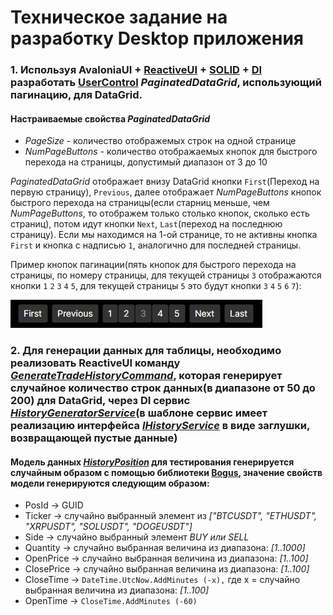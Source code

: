 # Техническое задание на разработку Desktop приложения

### 1. Используя AvaloniaUI + [ReactiveUI](https://www.reactiveui.net/) + [SOLID](https://ru.wikipedia.org/wiki/SOLID_(%D0%BF%D1%80%D0%BE%D0%B3%D1%80%D0%B0%D0%BC%D0%BC%D0%B8%D1%80%D0%BE%D0%B2%D0%B0%D0%BD%D0%B8%D0%B5)) + [DI](https://learn.microsoft.com/ru-ru/dotnet/core/extensions/dependency-injection) разработать [UserControl](https://docs.avaloniaui.net/docs/basics/user-interface/controls/creating-controls/choosing-a-custom-control-type) _PaginatedDataGrid_, использующий пагинацию, для DataGrid.
#### Настраиваемые свойства _PaginatedDataGrid_
  - _PageSize_ - количество отображемых строк на одной странице
  - _NumPageButtons_ - количество отображаемых кнопок для быстрого перехода на страницы, допустимый диапазон от 3 до 10

_PaginatedDataGrid_ отображает внизу DataGrid кнопки `First`(Переход на первую страницу), `Previous`, далее отображает _NumPageButtons_ кнопок быстрого перехода на страницы(если старниц меньше, чем _NumPageButtons_, то отображем только столько кнопок, сколько есть страниц), потом идут кнопки `Next`, `Last`(переход на последнюю страницу).
Если мы находимся на 1-ой странице, то не активны кнопка `First` и кнопка с надписью `1`, аналогично для последней страницы.

Пример кнопок пагинации(пять кнопок для быстрого перехода на страницы, по номеру страницы, для текущей страницы `3` отображаются кнопки `1` `2` `3` `4` `5`, для текущей страницы `5` это будут кнопки `3` `4` `5` `6` `7`):

![alt text](https://github.com/QuickLeopard/AvaloniaUI.DataGrid.Pagination/blob/master/Images/Pagination.png)

### 2. Для генерации данных для таблицы, необходимо реализовать ReactiveUI команду [_GenerateTradeHistoryCommand_](https://github.com/QuickLeopard/AvaloniaUI.DataGrid.Pagination/blob/master/AvaloniaUI.DataGrid.Pagination/ViewModels/MainWindowViewModel.cs#GenerateTradeHistoryCommand), которая генерирует случайное количество строк данных(в диапазоне от 50 до 200) для DataGrid, через DI сервис [_HistoryGeneratorService_](https://github.com/QuickLeopard/AvaloniaUI.DataGrid.Pagination/blob/master/AvaloniaUI.DataGrid.Pagination/Services/HistoryGeneratorService.cs)(в шаблоне сервис имеет реализацию интерфейса [_IHistoryService_](https://github.com/QuickLeopard/AvaloniaUI.DataGrid.Pagination/blob/master/AvaloniaUI.DataGrid.Pagination/Interfaces/IHistoryService.cs) в виде заглушки, возвращающей пустые данные)
#### Модель данных [_HistoryPosition_](https://github.com/QuickLeopard/AvaloniaUI.DataGrid.Pagination/blob/master/AvaloniaUI.DataGrid.Pagination/Models/HistoryPosition.cs) для тестирования генерируется случайным образом с помощью библиотеки [Bogus](https://github.com/bchavez/Bogus), значение свойств модели генерируются следующим образом:
- PosId -> GUID
- Ticker -> случайно выбранный элемент из _["BTCUSDT", "ETHUSDT", "XRPUSDT", "SOLUSDT", "DOGEUSDT"]_
- Side -> случайно выбранный элемент _BUY или SELL_
- Quantity -> случайно выбранная величина из диапазона: _[1..1000]_
- OpenPrice -> случайно выбранная величина из диапазона: _[1..100]_
- ClosePrice -> случайно выбранная величина из диапазона: _[1..100]_
- CloseTime -> ```DateTime.UtcNow.AddMinutes (-x),``` где x = случайно выбранная величина из диапазона: _[1..100]_
- OpenTime -> ```CloseTime.AddMinutes (-60)```
